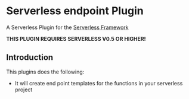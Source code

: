 # Serverless endpoint Plugin

A Serverless Plugin for the [Serverless Framework](http://www.serverless.com) 

**THIS PLUGIN REQUIRES SERVERLESS V0.5 OR HIGHER!**

## Introduction

This plugins does the following:

* It will create end point templates for the functions in your serverless project


